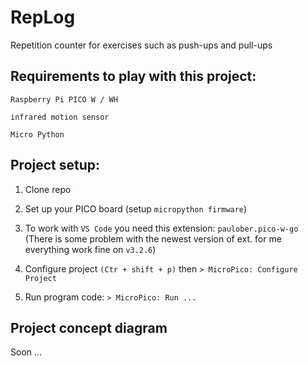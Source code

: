 # RepLog
Repetition counter for exercises such as push-ups and pull-ups

## Requirements to play with this project:

`Raspberry Pi PICO W / WH`

`infrared motion sensor`

`Micro Python`

## Project setup:

1) Clone repo

2) Set up your PICO board (setup `micropython firmware`)

3) To work with `VS Code` you need this extension: `paulober.pico-w-go` (There is some problem with the newest version of ext. for me everything work fine on `v3.2.6`)

4) Configure project `(Ctr + shift + p)` then `> MicroPico: Configure Project`

5) Run program code: `> MicroPico: Run ...`


## Project concept diagram

Soon ...
